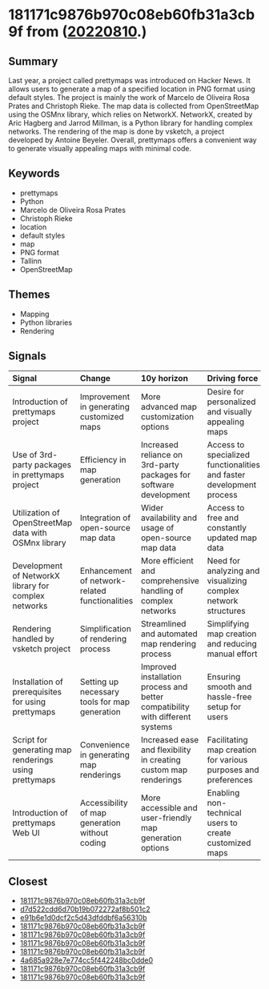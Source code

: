# 181171c9876b970c08eb60fb31a3cb9f from ([20220810](https://kghosh.substack.com/p/20220810).)

## Summary

Last year, a project called prettymaps was introduced on Hacker News. It allows users to generate a map of a specified location in PNG format using default styles. The project is mainly the work of Marcelo de Oliveira Rosa Prates and Christoph Rieke. The map data is collected from OpenStreetMap using the OSMnx library, which relies on NetworkX. NetworkX, created by Aric Hagberg and Jarrod Millman, is a Python library for handling complex networks. The rendering of the map is done by vsketch, a project developed by Antoine Beyeler. Overall, prettymaps offers a convenient way to generate visually appealing maps with minimal code.

## Keywords

* prettymaps
* Python
* Marcelo de Oliveira Rosa Prates
* Christoph Rieke
* location
* default styles
* map
* PNG format
* Tallinn
* OpenStreetMap

## Themes

* Mapping
* Python libraries
* Rendering

## Signals

| Signal                                                | Change                                         | 10y horizon                                                                   | Driving force                                                        |
|:------------------------------------------------------|:-----------------------------------------------|:------------------------------------------------------------------------------|:---------------------------------------------------------------------|
| Introduction of prettymaps project                    | Improvement in generating customized maps      | More advanced map customization options                                       | Desire for personalized and visually appealing maps                  |
| Use of 3rd-party packages in prettymaps project       | Efficiency in map generation                   | Increased reliance on 3rd-party packages for software development             | Access to specialized functionalities and faster development process |
| Utilization of OpenStreetMap data with OSMnx library  | Integration of open-source map data            | Wider availability and usage of open-source map data                          | Access to free and constantly updated map data                       |
| Development of NetworkX library for complex networks  | Enhancement of network-related functionalities | More efficient and comprehensive handling of complex networks                 | Need for analyzing and visualizing complex network structures        |
| Rendering handled by vsketch project                  | Simplification of rendering process            | Streamlined and automated map rendering process                               | Simplifying map creation and reducing manual effort                  |
| Installation of prerequisites for using prettymaps    | Setting up necessary tools for map generation  | Improved installation process and better compatibility with different systems | Ensuring smooth and hassle-free setup for users                      |
| Script for generating map renderings using prettymaps | Convenience in generating map renderings       | Increased ease and flexibility in creating custom map renderings              | Facilitating map creation for various purposes and preferences       |
| Introduction of prettymaps Web UI                     | Accessibility of map generation without coding | More accessible and user-friendly map generation options                      | Enabling non-technical users to create customized maps               |

## Closest

* [181171c9876b970c08eb60fb31a3cb9f](181171c9876b970c08eb60fb31a3cb9f)
* [d7d522cdd6d70b19b072272af8b501c2](d7d522cdd6d70b19b072272af8b501c2)
* [e91b6e1d0dcf2c5d43dfddbf6a56310b](e91b6e1d0dcf2c5d43dfddbf6a56310b)
* [181171c9876b970c08eb60fb31a3cb9f](181171c9876b970c08eb60fb31a3cb9f)
* [181171c9876b970c08eb60fb31a3cb9f](181171c9876b970c08eb60fb31a3cb9f)
* [181171c9876b970c08eb60fb31a3cb9f](181171c9876b970c08eb60fb31a3cb9f)
* [181171c9876b970c08eb60fb31a3cb9f](181171c9876b970c08eb60fb31a3cb9f)
* [4a685a928e7e774cc5f442248bc0dde0](4a685a928e7e774cc5f442248bc0dde0)
* [181171c9876b970c08eb60fb31a3cb9f](181171c9876b970c08eb60fb31a3cb9f)
* [181171c9876b970c08eb60fb31a3cb9f](181171c9876b970c08eb60fb31a3cb9f)